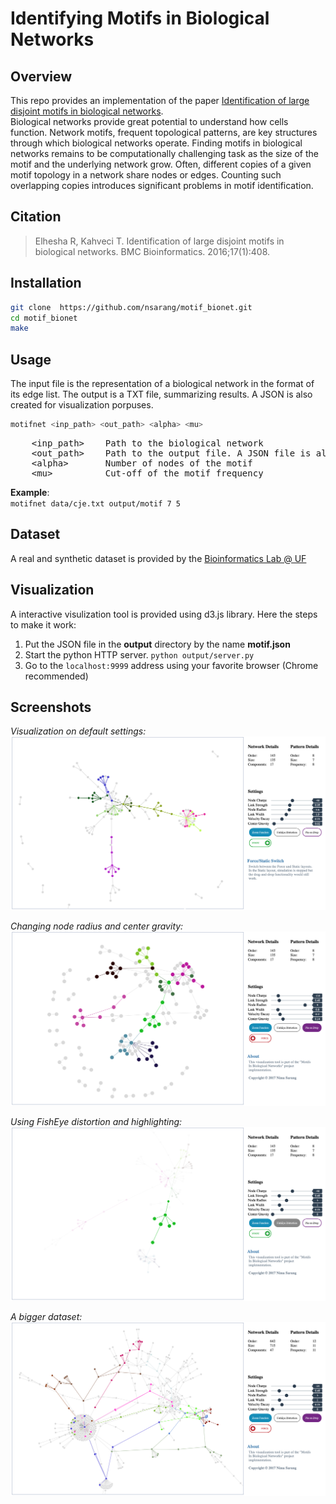 # Identifying Motifs in Biological Networks

## Overview
This repo provides an implementation of the paper [Identification of large disjoint motifs in biological networks](https://bmcbioinformatics.biomedcentral.com/articles/10.1186/s12859-016-1271-7).  
Biological networks provide great potential to understand how cells function. Network motifs, frequent topological patterns, are key structures through which biological networks operate. Finding motifs in biological networks remains to be computationally challenging task as the size of the motif and the underlying network grow. Often, different copies of a given motif topology in a network share nodes or edges. Counting such overlapping copies introduces significant problems in motif identification.

## Citation
> Elhesha R, Kahveci T. Identification of large disjoint motifs in biological networks. BMC Bioinformatics. 2016;17(1):408.  
  
## Installation
```bash
git clone  https://github.com/nsarang/motif_bionet.git
cd motif_bionet
make
```
  
## Usage  
The input file is the representation of a biological network in the format of its edge list. The output is a TXT file, summarizing results. A JSON is also created for visualization porpuses.  

```bash
motifnet <inp_path> <out_path> <alpha> <mu>
```
<pre>
    &lt;inp_path>    Path to the biological network 
    &lt;out_path>    Path to the output file. A JSON file is also created  
    &lt;alpha>       Number of nodes of the motif  
    &lt;mu>          Cut-off of the motif frequency
</pre>
    
**Example**:  
`motifnet data/cje.txt output/motif 7 5`
  
## Dataset
A real and synthetic dataset is provided by the [Bioinformatics Lab @ UF](http://bioinformatics.cise.ufl.edu)  
  
## Visualization
A interactive visulization tool is provided using d3.js library. Here the steps to make it work:
1. Put the JSON file in the **output** directory by the name **motif.json**
2. Start the python HTTP server. `python output/server.py`
3. Go to the `localhost:9999` address using your favorite browser (Chrome recommended)

## Screenshots  
*Visualization on default settings:*
![](screenshots/2.png)  
  
*Changing node radius and center gravity:*
![](screenshots/4.png)  
  
*Using FishEye distortion and highlighting:*
![](screenshots/3.png)  
  
*A bigger dataset:*
![](screenshots/1.png)  

